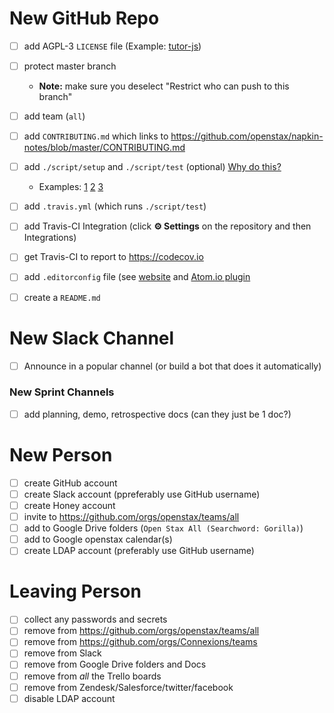 # New GitHub Repo

- [ ] add AGPL-3 `LICENSE` file (Example: [tutor-js](https://github.com/openstax/tutor-js/pull/1653))
- [ ] protect master branch
  - **Note:** make sure you deselect "Restrict who can push to this branch"
- [ ] add team (`all`)
- [ ] add `CONTRIBUTING.md` which links to https://github.com/openstax/napkin-notes/blob/master/CONTRIBUTING.md
- [ ] add `./script/setup` and `./script/test` (optional) [Why do this?](https://githubengineering.com/scripts-to-rule-them-all/)
  - Examples: [1](https://github.com/Connexions/cnx-rulesets) [2](https://github.com/Connexions/cnx-easybake) [3](https://github.com/openstax/ostext-style-guide)
- [ ] add `.travis.yml` (which runs `./script/test`)
- [ ] add Travis-CI Integration (click **:gear: Settings** on the repository and then Integrations)
- [ ] get Travis-CI to report to https://codecov.io
- [ ] add `.editorconfig` file (see [website](http://editorconfig.org) and [Atom.io plugin](https://atom.io/packages/editorconfig)
- [ ] create a `README.md`


# New Slack Channel

- [ ] Announce in a popular channel (or build a bot that does it automatically)

### New Sprint Channels

- [ ] add planning, demo, retrospective docs (can they just be 1 doc?)


# New Person

- [ ] create GitHub account
- [ ] create Slack account (ppreferably use GitHub username)
- [ ] create Honey account
- [ ] invite to https://github.com/orgs/openstax/teams/all
- [ ] add to Google Drive folders (`Open Stax All (Searchword: Gorilla)`)
- [ ] add to Google openstax calendar(s)
- [ ] create LDAP account (preferably use GitHub username)

# Leaving Person

- [ ] collect any passwords and secrets
- [ ] remove from https://github.com/orgs/openstax/teams/all
- [ ] remove from https://github.com/orgs/Connexions/teams
- [ ] remove from Slack
- [ ] remove from Google Drive folders and Docs
- [ ] remove from _all_ the Trello boards
- [ ] remove from Zendesk/Salesforce/twitter/facebook
- [ ] disable LDAP account
